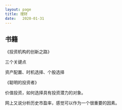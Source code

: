 ```yaml
---
layout: page
title: 理财
date:   2020-01-31
---
```


## 书籍

《投资机构的创新之路》

三个关键点

资产配置、时机选择、个股选择

《聪明的投资者》

价值投资，如何选择具有投资潜力的对象。

网上又说分析历史市盈率，感觉可以作为一个很重要的因素。

